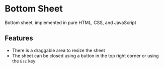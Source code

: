 # Bottom Sheet
Bottom sheet, implemented in pure HTML, CSS, and JavaScript

## Features
- There is a draggable area to resize the sheet
- The sheet can be closed using a button in the top right corner or using the `Esc` key
